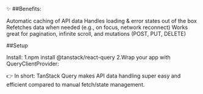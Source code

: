 ✨  ##Benefits:

Automatic caching of API data
Handles loading & error states out of the box
Refetches data when needed (e.g., on focus, network reconnect)
Works great for pagination, infinite scroll, and mutations (POST, PUT, DELETE)


##Setup

Install:
1.npm install @tanstack/react-query
2.Wrap your app with QueryClientProvider:


👉 In short: TanStack Query makes API data handling super easy and efficient compared to manual fetch/state management.
